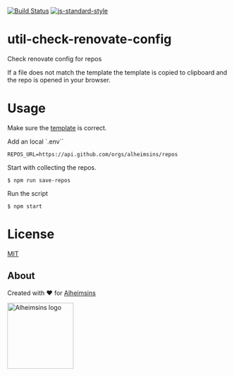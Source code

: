 [![Build Status](https://travis-ci.com/alheimsins/util-check-renovate-config.svg?branch=main)](https://travis-ci.com/alheimsins/util-check-renovate-config)
[![js-standard-style](https://img.shields.io/badge/code%20style-standard-brightgreen.svg?style=flat)](https://github.com/feross/standard)

# util-check-renovate-config

Check renovate config for repos

If a file does not match the template the template is copied to clipboard and the repo is opened in your browser.

# Usage

Make sure the [template](data/template.json) is correct.

Add an local `.env``

```
REPOS_URL=https://api.github.com/orgs/alheimsins/repos
```

Start with collecting the repos.

```
$ npm run save-repos
```

Run the script

```
$ npm start
```

# License

[MIT](LICENSE)

## About

Created with ❤ for [Alheimsins](https://alheimsins.net)

<img src="https://image.ibb.co/dPH08G/logo_black.png" alt="Alheimsins logo" height="150px" width="150px" />
